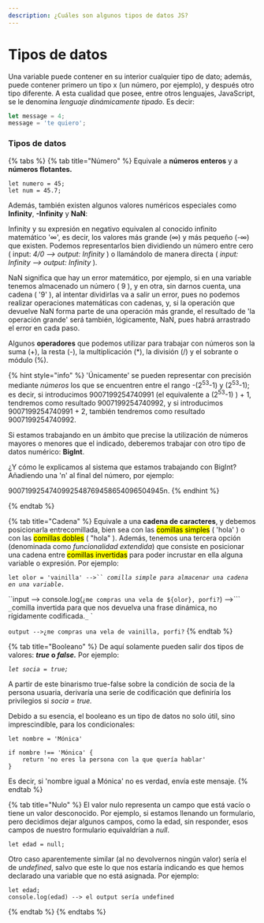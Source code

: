 ```yaml
---
description: ¿Cuáles son algunos tipos de datos JS?
---
```


# Tipos de datos

Una variable puede contener en su interior cualquier tipo de dato; además, puede contener primero un tipo x (un número, por ejemplo), y después otro tipo diferente. A esta cualidad que posee, entre otros lenguajes, JavaScript, se le denomina _lenguaje dinámicamente tipado_. Es decir:

```javascript
let message = 4;
message = 'te quiero';
```

### Tipos de datos

{% tabs %}
{% tab title="Número" %}
Equivale a **números enteros** y a **números flotantes.**

```
let numero = 45;
let num = 45.7;
```

Además, también existen algunos valores numéricos especiales como **Infinity**, **-Infinity** y **NaN**:

Infinity y su expresión en negativo equivalen al conocido infinito matemático '∞', es decir, los valores más grande (∞) y más pequeño (-∞) que existen. Podemos representarlos bien dividiendo un número entre cero ( input: _4/0 --> output: Infinity_ ) o llamándolo de manera directa ( _input: Infinity --> output: Infinity_ ).

NaN significa que hay un error matemático, por ejemplo, si en una variable tenemos almacenado un número ( 9 ), y en otra, sin darnos cuenta, una cadena ( '9' ), al intentar dividirlas va a salir un error, pues no podemos realizar operaciones matemáticas con cadenas, y, si la operación que devuelve NaN forma parte de una operación más grande, el resultado de 'la operación grande' será también, lógicamente, NaN, pues habrá arrastrado el error en cada paso.

Algunos **operadores** que podemos utilizar para trabajar con números son la suma (+), la resta (-), la multiplicación (\*), la división (/) y el sobrante o módulo (%).

{% hint style="info" %}
'Únicamente' se pueden representar con precisión mediante _números_ los que se encuentren entre el rango -(2<sup>53</sup>-1) y (2<sup>53</sup>-1); es decir, si introducimos 9007199254740991 (el equivalente a (2<sup>53</sup>-1) ) + 1, tendremos como resultado 9007199254740992, y si introducimos 9007199254740991 + 2, también tendremos como resultado 9007199254740992.&#x20;

Si estamos trabajando en un ámbito que precise la utilización de números mayores o menores que el indicado, deberemos trabajar con otro tipo de datos numérico: **BigInt**.&#x20;

¿Y cómo le explicamos al sistema que estamos trabajando con BigInt? Añadiendo una 'n' al final del número, por ejemplo:

9007199254740992548769458654096504945n.
{% endhint %}


{% endtab %}

{% tab title="Cadena" %}
Equivale a una **cadena de caracteres**, y debemos posicionarla entrecomillada, bien sea con las <mark style="background-color:$info;">comillas simples</mark> ( 'hola' ) o con las <mark style="background-color:$info;">comillas dobles</mark> ( "hola" ). Además, tenemos una tercera opción (denominada como _funcionalidad extendida_) que consiste en posicionar una cadena entre <mark style="background-color:$info;">comillas invertidas</mark> para poder incrustar en ella alguna variable o expresión. Por ejemplo:

`let olor = 'vainilla' -->`` `_`comilla simple para almacenar una cadena en una variable.`_

``input --> console.log(`¿me compras una vela de ${olor}, porfi?`) -->``` `_`comilla invertida para que nos devuelva una frase dinámica, no rígidamente codificada.`_`   `&#x20;

`output -->¿me compras una vela de vainilla, porfi?` &#x20;
{% endtab %}

{% tab title="Booleano" %}
De aquí solamente pueden salir dos tipos de valores: _**true**_**&#x20;o&#x20;**_**false.**_ Por ejemplo:

&#x20;_`let socia = true;`_&#x20;

A partir de este binarismo true-false sobre la condición de socia de la persona usuaria, derivaría una serie de codificación que definiría los privilegios si _socia = true._&#x20;

Debido a su esencia, el booleano es un tipo de datos no solo útil, sino imprescindible, para los condicionales:

```
let nombre = 'Mónica'

if nombre !== 'Mónica' {
    return 'no eres la persona con la que quería hablar'
} 
```

Es decir, si 'nombre igual a Mónica' no es verdad, envía este mensaje.
{% endtab %}

{% tab title="Nulo" %}
El valor nulo representa un campo que está vacío o tiene un valor desconocido. Por ejemplo, si estamos llenando un formulario, pero decidimos dejar algunos campos, como la edad, sin responder, esos campos de nuestro formulario equivaldrían a _null_.

```
let edad = null;
```

Otro caso aparentemente similar (al no devolvernos ningún valor) sería el de _undefined_, salvo que este lo que nos estaría indicando es que hemos declarado una variable que no está asignada. Por ejemplo:

```
let edad;
console.log(edad) --> el output sería undefined
```
{% endtab %}
{% endtabs %}






